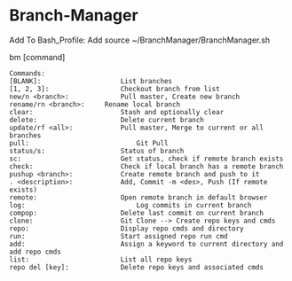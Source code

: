 # Branch-Manager
Add To Bash_Profile:
Add source ~/BranchManager/BranchManager.sh

bm [command]

	Commands:
	[BLANK]:		          	List branches
	[1, 2, 3]:		        	Checkout branch from list
	new/n <branch>:		    	Pull master, Create new branch
	rename/rn <branch>:	  	Rename local branch
	clear: 			          	Stash and optionally clear
	delete:			          	Delete current branch
	update/rf <all>: 	    	Pull master, Merge to current or all branches
	pull:			            	Git Pull
	status/s:		          	Status of branch
	sc:			              	Get status, check if remote branch exists
	check:			          	Check if local branch has a remote branch
	pushup <branch>: 	    	Create remote branch and push to it
	. <description>:	    	Add, Commit -m <des>, Push (If remote exists)
	remote:			          	Open remote branch in default browser
	log:			            	Log commits in current branch
	compop:			          	Delete last commit on current branch
	clone:		          		Git Clone --> Create repo keys and cmds
	repo:		              	Display repo cmds and directory
	run:		              	Start assigned repo run cmd
	add:		              	Assign a keyword to current directory and add repo cmds
	list:		              	List all repo keys
	repo del [key]:		     	Delete repo keys and associated cmds